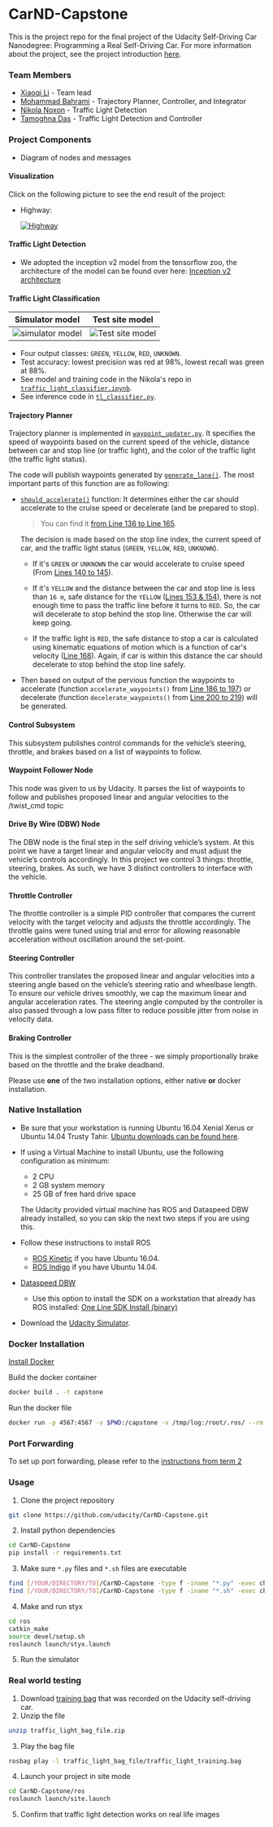 # **CarND-Capstone**

This is the project repo for the final project of the Udacity Self-Driving Car Nanodegree: Programming a Real Self-Driving Car. For more information about the project, see the project introduction [here](https://youtu.be/UT34zkxfS_M).

### Team Members

* [Xiaoqi Li](https://github.com/Charlie-Xiaoqi) - Team lead
* [Mohammad Bahrami](https://github.com/mhBahrami) - Trajectory Planner, Controller, and Integrator
* [Nikola Noxon](https://github.com/nikolanoxon) - Traffic Light Detection
* [Tamoghna Das](https://github.com/tamoghna21) - Traffic Light Detection and Controller

### Project Components

* Diagram of nodes and messages

#### Visualization

Click on the following picture to see the end result of the project:

- Highway:

  [![Highway](https://github.com/mhBahrami/CarND-Capstone/blob/master/Classification_image/Pr4.PNG)](https://youtu.be/hxx9eVh6IdU)

#### Traffic Light Detection

* We adopted the inception v2 model from the tensorflow zoo, the architecture of the model can be found over here: 
[Inception v2 architecture](https://towardsdatascience.com/a-simple-guide-to-the-versions-of-the-inception-network-7fc52b863202)

#### Traffic Light Classification

| Simulator model         | Test site model                            |
|:-----------------------:|:--------------------------------------:|
| ![simulator model](https://github.com/mhBahrami/CarND-Capstone/blob/master/Classification_image/Simulator_image.png)          | ![Test site model](https://github.com/mhBahrami/CarND-Capstone/blob/master/Classification_image/Testsite_image.png)

* Four output classes: `GREEN`, `YELLOW`, `RED`, `UNKNOWN`.
* Test accuracy: lowest precision was red at 98%, lowest recall was green at 88%.
* See model and training code in the Nikola's repo in [`traffic_light_classifier.ipynb`](https://github.com/nikolanoxon/CarND-Traffic-Light-Classifier/blob/master/traffic_light_classifier.ipynb).
* See inference code in [`tl_classifier.py`](https://github.com/mhBahrami/CarND-Capstone/blob/master/ros/src/tl_detector/light_classification/tl_classifier.py).

#### Trajectory Planner

Trajectory planner is implemented in [`waypoint_updater.py`](https://github.com/mhBahrami/CarND-Capstone/blob/master/ros/src/waypoint_updater/waypoint_updater.py). It specifies the speed of waypoints based on the current speed of the vehicle, distance between car and stop line (or traffic light), and the color of the traffic light (the traffic light status).

The code will publish waypoints generated by [`generate_lane()`](https://github.com/mhBahrami/CarND-Capstone/blob/master/ros/src/waypoint_updater/waypoint_updater.py#L91). The most important parts of this function are as following:

- [`should_accelerate()`](https://github.com/mhBahrami/CarND-Capstone/blob/master/ros/src/waypoint_updater/waypoint_updater.py#L103) function: It determines either the car should accelerate to the cruise speed or decelerate (and be prepared to stop).

  > You can find it [from Line 136 to Line 165](https://github.com/mhBahrami/CarND-Capstone/blob/master/ros/src/waypoint_updater/waypoint_updater.py#L136).

  The decision is made based on the stop line index, the current speed of car, and the traffic light status (`GREEN`, `YELLOW`, `RED`, `UNKNOWN`). 

  - If it's `GREEN` or `UNKNOWN` the car would accelerate to cruise speed (From [Lines 140 to 145](https://github.com/mhBahrami/CarND-Capstone/blob/master/ros/src/waypoint_updater/waypoint_updater.py#L140)).

  - If it's `YELLOW` and the distance between the car and stop line is less than `16 m`, safe distance for the `YELLOW` ([Lines 153 & 154](https://github.com/mhBahrami/CarND-Capstone/blob/master/ros/src/waypoint_updater/waypoint_updater.py#L153)), there is not enough time to pass the traffic line before it turns to `RED`. So, the car will decelerate to stop behind the stop line. Otherwise the car will keep going.
  - If the traffic light is `RED`, the safe distance to stop a car is calculated using kinematic equations of motion which is a function of car's velocity ([Line 168](https://github.com/mhBahrami/CarND-Capstone/blob/master/ros/src/waypoint_updater/waypoint_updater.py#L168)). Again, if car is within this distance the car should decelerate to stop behind the stop line safely.

- Then based on output of the pervious function the waypoints to accelerate (function `accelerate_waypoints()` from [Line 186 to 197](https://github.com/mhBahrami/CarND-Capstone/blob/master/ros/src/waypoint_updater/waypoint_updater.py#L186)) or decelerate (function `decelerate_waypoints()` from [Line 200 to 219](https://github.com/mhBahrami/CarND-Capstone/blob/master/ros/src/waypoint_updater/waypoint_updater.py#L200)) will be generated.

#### Control Subsystem

This subsystem publishes control commands for the vehicle’s steering, throttle, and brakes based on a list of waypoints to follow.

#### Waypoint Follower Node

This node was given to us by Udacity. It parses the list of waypoints to follow and publishes proposed linear and angular velocities to the /twist_cmd topic

#### Drive By Wire (DBW) Node

The DBW node is the final step in the self driving vehicle’s system. At this point we have a target linear and angular velocity and must adjust the vehicle’s controls accordingly. In this project we control 3 things: throttle, steering, brakes. As such, we have 3 distinct controllers to interface with the vehicle.

#### Throttle Controller

The throttle controller is a simple PID controller that compares the current velocity with the target velocity and adjusts the throttle accordingly. The throttle gains were tuned using trial and error for allowing reasonable acceleration without oscillation around the set-point.

#### Steering Controller

This controller translates the proposed linear and angular velocities into a steering angle based on the vehicle’s steering ratio and wheelbase length. To ensure our vehicle drives smoothly, we cap the maximum linear and angular acceleration rates. The steering angle computed by the controller is also passed through a low pass filter to reduce possible jitter from noise in velocity data.

#### Braking Controller

This is the simplest controller of the three - we simply proportionally brake based on the throttle and the brake deadband.

Please use **one** of the two installation options, either native **or** docker installation.

### Native Installation

* Be sure that your workstation is running Ubuntu 16.04 Xenial Xerus or Ubuntu 14.04 Trusty Tahir. [Ubuntu downloads can be found here](https://www.ubuntu.com/download/desktop).
* If using a Virtual Machine to install Ubuntu, use the following configuration as minimum:
  * 2 CPU
  * 2 GB system memory
  * 25 GB of free hard drive space

  The Udacity provided virtual machine has ROS and Dataspeed DBW already installed, so you can skip the next two steps if you are using this.

* Follow these instructions to install ROS
  * [ROS Kinetic](http://wiki.ros.org/kinetic/Installation/Ubuntu) if you have Ubuntu 16.04.
  * [ROS Indigo](http://wiki.ros.org/indigo/Installation/Ubuntu) if you have Ubuntu 14.04.
* [Dataspeed DBW](https://bitbucket.org/DataspeedInc/dbw_mkz_ros)

  * Use this option to install the SDK on a workstation that already has ROS installed: [One Line SDK Install (binary)](https://bitbucket.org/DataspeedInc/dbw_mkz_ros/src/81e63fcc335d7b64139d7482017d6a97b405e250/ROS_SETUP.md?fileviewer=file-view-default)
* Download the [Udacity Simulator](https://github.com/udacity/CarND-Capstone/releases).

### Docker Installation
[Install Docker](https://docs.docker.com/engine/installation/)

Build the docker container
```bash
docker build . -t capstone
```

Run the docker file
```bash
docker run -p 4567:4567 -v $PWD:/capstone -v /tmp/log:/root/.ros/ --rm -it capstone
```

### Port Forwarding
To set up port forwarding, please refer to the [instructions from term 2](https://classroom.udacity.com/nanodegrees/nd013/parts/40f38239-66b6-46ec-ae68-03afd8a601c8/modules/0949fca6-b379-42af-a919-ee50aa304e6a/lessons/f758c44c-5e40-4e01-93b5-1a82aa4e044f/concepts/16cf4a78-4fc7-49e1-8621-3450ca938b77)

### Usage

1. Clone the project repository
```bash
git clone https://github.com/udacity/CarND-Capstone.git
```

2. Install python dependencies
```bash
cd CarND-Capstone
pip install -r requirements.txt
```
3. Make sure `*.py` files and `*.sh` files are executable
```bash
find [/YOUR/DIRECTORY/TO]/CarND-Capstone -type f -iname "*.py" -exec chmod +x {} \;
find [/YOUR/DIRECTORY/TO]/CarND-Capstone -type f -iname "*.sh" -exec chmod +x {} \;
```
4. Make and run styx
```bash
cd ros
catkin_make
source devel/setup.sh
roslaunch launch/styx.launch
```
5. Run the simulator

### Real world testing
1. Download [training bag](https://s3-us-west-1.amazonaws.com/udacity-selfdrivingcar/traffic_light_bag_file.zip) that was recorded on the Udacity self-driving car.
2. Unzip the file
```bash
unzip traffic_light_bag_file.zip
```
3. Play the bag file
```bash
rosbag play -l traffic_light_bag_file/traffic_light_training.bag
```
4. Launch your project in site mode
```bash
cd CarND-Capstone/ros
roslaunch launch/site.launch
```
5. Confirm that traffic light detection works on real life images
